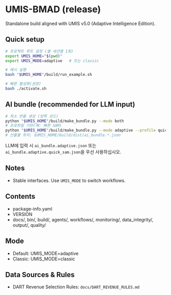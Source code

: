 # UMIS-BMAD (release)

Standalone build aligned with UMIS v5.0 (Adaptive Intelligence Edition).

## Quick setup
```bash
# 프로젝트 루트 설정 (쉘 세션별 1회)
export UMIS_HOME="$(pwd)"
export UMIS_MODE=adaptive   # 또는 classic

# 예시 실행
bash "$UMIS_HOME"/build/run_example.sh

# 빠른 활성화(권장)
bash ./activate.sh
```

## AI bundle (recommended for LLM input)
```bash
# 최소 번들 생성 (양쪽 모드)
python "$UMIS_HOME"/build/make_bundle.py --mode both
# 프로파일 기반(예: 빠른 SAM)
python "$UMIS_HOME"/build/make_bundle.py --mode adaptive --profile quick_sam
# 산출물 위치: $UMIS_HOME/build/dist/ai_bundle.*.json
```
LLM에 입력 시 `ai_bundle.adaptive.json` 또는 `ai_bundle.adaptive.quick_sam.json`을 우선 사용하십시오.

## Notes
- Stable interfaces. Use `UMIS_MODE` to switch workflows.

## Contents
- package-info.yaml
- VERSION
- docs/, bin/, build/, agents/, workflows/, monitoring/, data_integrity/, output/, quality/

## Mode
- Default: UMIS_MODE=adaptive
- Classic: UMIS_MODE=classic

## Data Sources & Rules
- DART Revenue Selection Rules: `docs/DART_REVENUE_RULES.md`
